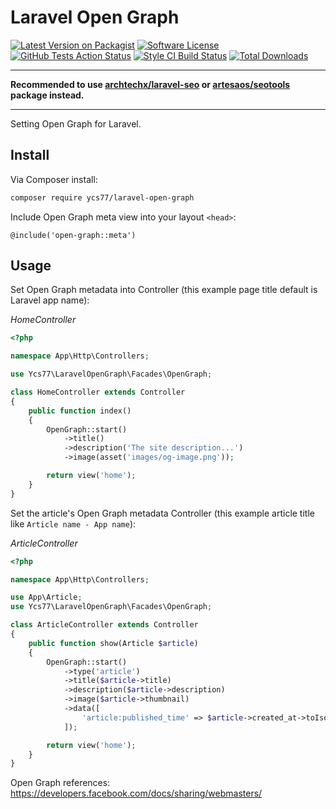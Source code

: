 # Laravel Open Graph

[![Latest Version on Packagist][ico-version]][link-packagist]
[![Software License][ico-license]](LICENSE.md)
[![GitHub Tests Action Status][ico-github-action]][link-github-action]
[![Style CI Build Status][ico-style-ci]][link-style-ci]
[![Total Downloads][ico-downloads]][link-downloads]

---

**Recommended to use [archtechx/laravel-seo](https://github.com/archtechx/laravel-seo) or [artesaos/seotools](https://github.com/artesaos/seotools) package instead.**

---

Setting Open Graph for Laravel.

## Install

Via Composer install:

```bash
composer require ycs77/laravel-open-graph
```

Include Open Graph meta view into your layout `<head>`:

```blade
@include('open-graph::meta')
```

## Usage

Set Open Graph metadata into Controller (this example page title default is Laravel app name):

*HomeController*
```php
<?php

namespace App\Http\Controllers;

use Ycs77\LaravelOpenGraph\Facades\OpenGraph;

class HomeController extends Controller
{
    public function index()
    {
        OpenGraph::start()
            ->title()
            ->description('The site description...')
            ->image(asset('images/og-image.png'));

        return view('home');
    }
}
```

Set the article's Open Graph metadata Controller (this example article title like `Article name - App name`):

*ArticleController*
```php
<?php

namespace App\Http\Controllers;

use App\Article;
use Ycs77\LaravelOpenGraph\Facades\OpenGraph;

class ArticleController extends Controller
{
    public function show(Article $article)
    {
        OpenGraph::start()
            ->type('article')
            ->title($article->title)
            ->description($article->description)
            ->image($article->thumbnail)
            ->data([
                'article:published_time' => $article->created_at->toIso8601String(),
            ]);

        return view('home');
    }
}
```

Open Graph references: https://developers.facebook.com/docs/sharing/webmasters/

[ico-version]: https://img.shields.io/packagist/v/ycs77/laravel-open-graph?style=flat-square
[ico-license]: https://img.shields.io/badge/license-MIT-brightgreen?style=flat-square
[ico-github-action]: https://img.shields.io/github/actions/workflow/status/ycs77/laravel-open-graph/tests.yml?branch=main&label=tests&style=flat-square
[ico-style-ci]: https://github.styleci.io/repos/268535672/shield?style=flat-square
[ico-downloads]: https://img.shields.io/packagist/dt/ycs77/laravel-open-graph?style=flat-square

[link-packagist]: https://packagist.org/packages/ycs77/laravel-open-graph
[link-github-action]: https://github.com/ycs77/laravel-open-graph/actions/workflows/tests.yml?query=branch%3Amain
[link-style-ci]: https://github.styleci.io/repos/268535672
[link-downloads]: https://packagist.org/packages/ycs77/laravel-open-graph
